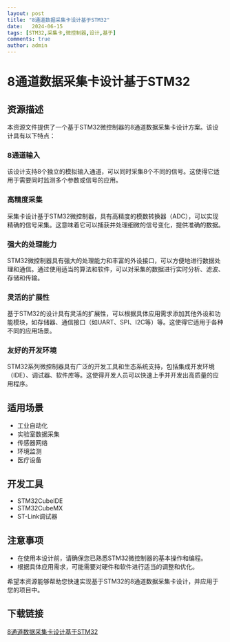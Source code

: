 ```yaml
---
layout: post
title: "8通道数据采集卡设计基于STM32"
date:   2024-06-15
tags: [STM32,采集卡,微控制器,设计,基于]
comments: true
author: admin
---
```

# 8通道数据采集卡设计基于STM32

## 资源描述

本资源文件提供了一个基于STM32微控制器的8通道数据采集卡设计方案。该设计具有以下特点：

### 8通道输入
该设计支持8个独立的模拟输入通道，可以同时采集8个不同的信号。这使得它适用于需要同时监测多个参数或信号的应用。

### 高精度采集
采集卡设计基于STM32微控制器，具有高精度的模数转换器（ADC），可以实现精确的信号采集。这意味着它可以捕获并处理细微的信号变化，提供准确的数据。

### 强大的处理能力
STM32微控制器具有强大的处理能力和丰富的外设接口，可以方便地进行数据处理和通信。通过使用适当的算法和软件，可以对采集的数据进行实时分析、滤波、存储和传输。

### 灵活的扩展性
基于STM32的设计具有灵活的扩展性，可以根据具体应用需求添加其他外设和功能模块，如存储器、通信接口（如UART、SPI、I2C等）等。这使得它适用于各种不同的应用场景。

### 友好的开发环境
STM32系列微控制器具有广泛的开发工具和生态系统支持，包括集成开发环境（IDE）、调试器、软件库等。这使得开发人员可以快速上手并开发出高质量的应用程序。

## 适用场景
- 工业自动化
- 实验室数据采集
- 传感器网络
- 环境监测
- 医疗设备

## 开发工具
- STM32CubeIDE
- STM32CubeMX
- ST-Link调试器

## 注意事项
- 在使用本设计前，请确保您已熟悉STM32微控制器的基本操作和编程。
- 根据具体应用需求，可能需要对硬件和软件进行适当的调整和优化。

希望本资源能够帮助您快速实现基于STM32的8通道数据采集卡设计，并应用于您的项目中。

## 下载链接

[8通道数据采集卡设计基于STM32](https://pan.quark.cn/s/3febdd1a0e90)